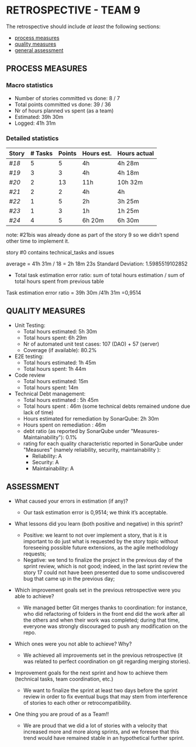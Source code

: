 RETROSPECTIVE - TEAM 9
=====================================

The retrospective should include _at least_ the following
sections:

- [process measures](#process-measures)
- [quality measures](#quality-measures)
- [general assessment](#assessment)

## PROCESS MEASURES

### Macro statistics
- Number of stories committed vs done: 8 / 7
- Total points committed vs done: 39 / 36
- Nr of hours planned vs spent (as a team)
- Estimated: 39h 30m
- Logged:	41h 31m

### Detailed statistics

| Story  | # Tasks | Points | Hours est. | Hours actual |
|--------|---------|--------|------------|--------------|
| _#18_  |    5    |    5   |     4h     |   4h 28m     |
| _#19_  |    3    |    3   |     4h     |   4h 18m     |
| _#20_  |    2    |   13   |    11h     |  10h 32m     |
| _#21_  |    2    |    2   |    4h      |     4h       |
| _#22_  |    1    |    5   |    2h      |   3h 25m     |
| _#23_  |    1    |    3   |    1h      |   1h 25m     |
| _#24_  |    4    |    5   |  6h 20m    |   6h 30m     |

note: #21bis was already done as part of the story 9 so we didn’t spend other time to implement it.

story #0 contains technical_tasks and issues

average = 41h 31m / 18 = 2h 18m 23s
Standard Deviation: 1.5985519102852

- Total task estimation error ratio: sum of total hours estimation / sum of total hours spent from previous table

Task estimation error ratio = 39h 30m /41h 31m =0,9514

## QUALITY MEASURES	
- Unit Testing:
    - Total hours estimated: 5h 30m
    - Total hours spent: 6h 29m
    - Nr of automated unit test cases: 107 (DAO) + 57 (server)
    - Coverage (if available): 80.2%
- E2E testing:
     - Total hours estimated: 1h 45m
    - Total hours spent: 1h 44m
- Code review
     - Total hours estimated: 15m
     - Total hours spent: 14m  
- Technical Debt management:
     - Total hours estimated : 5h 45m 
     - Total hours spent : 46m (some technical debts remained undone due lack of time)
     - Hours estimated for remediation by SonarQube: 2h 30m
     - Hours spent on remediation : 46m
     - debt ratio (as reported by SonarQube under "Measures-Maintainability"): 0.1%
     - rating for each quality characteristic reported in SonarQube under "Measures" (namely reliability, security, maintainability ):
    	- Reliability: A
	    - Security: A
	    - Maintainability: A

## ASSESSMENT
- What caused your errors in estimation (if any)?
	- Our task estimation error is 0,9514; we think it’s acceptable.

- What lessons did you learn (both positive and negative) in this sprint?
	- Positive: we learnt to not over implement a story, that is it is important to do just what is requested by the story topic without foreseeing possible future extensions, as the agile methodology requests;
    - Negative: we tend to finalize the project in the previous day of the sprint review, which is not good; indeed, in the last sprint review the story 17 could not have been presented due to some undiscovered bug that came up in the previous day;

- Which improvement goals set in the previous retrospective were you able to achieve?
	- We managed better Git merges thanks to coordination: for instance, who did refactoring of folders in the front end did the work after all the others and when their work was completed; during that time, everyone was strongly discouraged to push any modification on the repo.

- Which ones were you not able to achieve? Why?
	- We achieved all improvements set in the previous retrospective (it was related to perfect coordination on git regarding merging stories).

- Improvement goals for the next sprint and how to achieve them (technical tasks, team coordination, etc.)
	- We want to finalize the sprint at least two days before the sprint review in order to fix eventual bugs that may stem from interference of stories to each other or retrocompatibility.

- One thing you are proud of as a Team!!
	- We are proud that we did a lot of stories with a velocity that increased more and more along sprints, and we foresee that this trend would have remained stable in an hypothetical further sprint.
